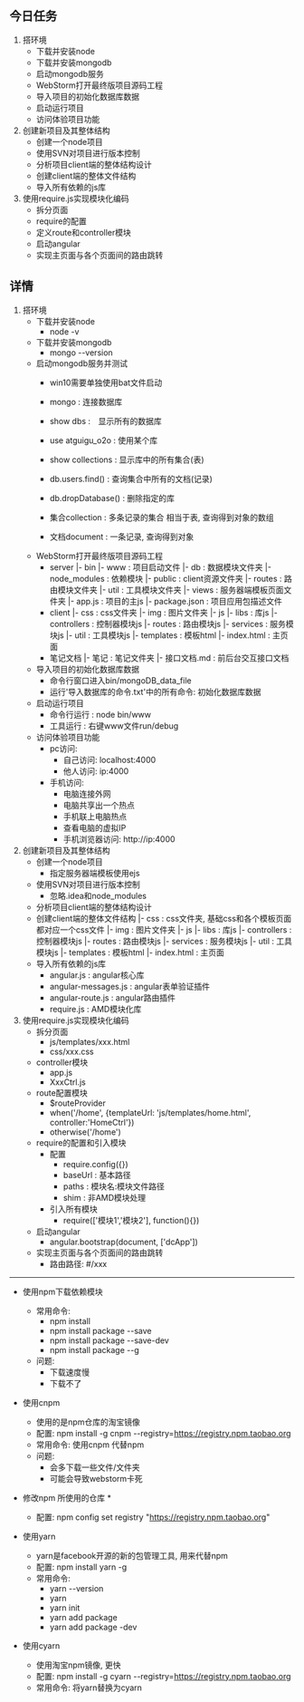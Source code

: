 ## 今日任务
1. 搭环境
    * 下载并安装node
    * 下载并安装mongodb
    * 启动mongodb服务
    * WebStorm打开最终版项目源码工程
    * 导入项目的初始化数据库数据
    * 启动运行项目
    * 访问体验项目功能
2. 创建新项目及其整体结构
    * 创建一个node项目
    * 使用SVN对项目进行版本控制
    * 分析项目client端的整体结构设计
    * 创建client端的整体文件结构
    * 导入所有依赖的js库
3. 使用require.js实现模块化编码
    * 拆分页面
    * require的配置
    * 定义route和controller模块
    * 启动angular
    * 实现主页面与各个页面间的路由跳转

## 详情
1. 搭环境
    * 下载并安装node
        * node -v
    * 下载并安装mongodb
        * mongo --version
    * 启动mongodb服务并测试
        * win10需要单独使用bat文件启动
        * mongo : 连接数据库
        * show dbs :　显示所有的数据库
        * use atguigu_o2o : 使用某个库
        * show collections : 显示库中的所有集合(表)
        * db.users.find() : 查询集合中所有的文档(记录)
        * db.dropDatabase() : 删除指定的库
        
		* 集合collection : 多条记录的集合  相当于表, 查询得到对象的数组
		* 文档document : 一条记录, 查询得到对象
    * WebStorm打开最终版项目源码工程
        * server
            |- bin
                |- www : 项目启动文件
            |- db : 数据模块文件夹
            |- node_modules : 依赖模块
            |- public : client资源文件夹
            |- routes : 路由模块文件夹
            |- util : 工具模块文件夹
            |- views : 服务器端模板页面文件夹
            |- app.js : 项目的主js
            |- package.json : 项目应用包描述文件
        * client
            |- css : css文件夹
            |- img : 图片文件夹
            |- js
                |- libs : 库js
                |- controllers : 控制器模块js
                |- routes : 路由模块js
                |- services : 服务模块js
                |- util : 工具模块js
                |- templates : 模板html
            |- index.html : 主页面
        * 笔记文档
            |- 笔记  : 笔记文件夹
            |- 接口文档.md : 前后台交互接口文档
    * 导入项目的初始化数据库数据
        * 命令行窗口进入bin/mongoDB_data_file
        * 运行'导入数据库的命令.txt'中的所有命令: 初始化数据库数据
    * 启动运行项目
        * 命令行运行 : node bin/www
        * 工具运行 : 右键www文件run/debug
    * 访问体验项目功能
        * pc访问: 
            * 自己访问: localhost:4000
            * 他人访问: ip:4000
        * 手机访问:
            * 电脑连接外网
            * 电脑共享出一个热点
            * 手机联上电脑热点
            * 查看电脑的虚拟IP
            * 手机浏览器访问: http://ip:4000
2. 创建新项目及其整体结构
    * 创建一个node项目
        * 指定服务器端模板使用ejs
    * 使用SVN对项目进行版本控制
        * 忽略.idea和node_modules
    * 分析项目client端的整体结构设计
    * 创建client端的整体文件结构
        |- css : css文件夹, 基础css和各个模板页面都对应一个css文件
        |- img : 图片文件夹
        |- js
            |- libs : 库js
            |- controllers : 控制器模块js
            |- routes : 路由模块js
            |- services : 服务模块js
            |- util : 工具模块js
            |- templates : 模板html
        |- index.html : 主页面
    * 导入所有依赖的js库  
        * angular.js : angular核心库
        * angular-messages.js : angular表单验证插件
        * angular-route.js : angular路由插件
        * require.js : AMD模块化库
3. 使用require.js实现模块化编码
    * 拆分页面
        * js/templates/xxx.html
        * css/xxx.css
    * controller模块
        * app.js
        * XxxCtrl.js
    * route配置模块
        * $routeProvider
        * when('/home', {templateUrl: 'js/templates/home.html', controller:'HomeCtrl'})
        * otherwise('/home')
    * require的配置和引入模块
        * 配置
            * require.config({})
            * baseUrl : 基本路径
            * paths : 模块名:模块文件路径
            * shim : 非AMD模块处理
        * 引入所有模块
            * require(['模块1','模块2'], function(){})
    * 启动angular
        * angular.bootstrap(document, ['dcApp'])
    * 实现主页面与各个页面间的路由跳转
        * 路由路径: #/xxx

----------------------------------------------------------------------------------------

* 使用npm下载依赖模块
    * 常用命令:
        * npm install
        * npm install package --save
        * npm install package --save-dev
        * npm install package --g
    * 问题:
        * 下载速度慢
        * 下载不了
* 使用cnpm
    * 使用的是npm仓库的淘宝镜像
    * 配置: npm install -g cnpm --registry=https://registry.npm.taobao.org
    * 常用命令: 使用cnpm 代替npm
    * 问题:
        * 会多下载一些文件/文件夹
        * 可能会导致webstorm卡死
* 修改npm 所使用的仓库
  * 
  * 配置: npm config set registry "https://registry.npm.taobao.org"

* 使用yarn
    * yarn是facebook开源的新的包管理工具, 用来代替npm
    * 配置: npm install yarn -g
    * 常用命令: 
        * yarn --version
        * yarn
        * yarn init
        * yarn add package
        * yarn add package -dev
* 使用cyarn
	* 使用淘宝npm镜像, 更快
    * 配置: npm install -g cyarn --registry=https://registry.npm.taobao.org
    * 常用命令: 将yarn替换为cyarn
